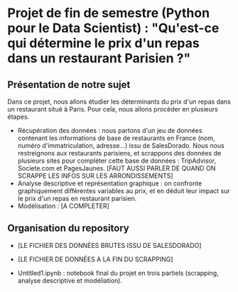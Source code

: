 # Projet de fin de semestre (Python pour le Data Scientist) : "Qu'est-ce qui détermine le prix d'un repas dans un restaurant Parisien ?"

## Présentation de notre sujet

Dans ce projet, nous allons étudier les déterminants du prix d'un repas dans un restaurant situé à Paris. Pour cela, nous allons procéder en plusieurs étapes.

  - Récupération des données : nous partons d'un jeu de données contenant les informations de base de restaurants en France (nom, numéro d'immatriculation, adresse...) issu de SalesDorado. Nous nous restreignons aux restaurants parisiens, et scrappons des données de plusieurs sites pour compléter cette base de données : TripAdvisor, Societe.com et PagesJaunes. [FAUT AUSSI PARLER DE QUAND ON SCRAPPE LES INFOS SUR LES ARRONDISSEMENTS]
  - Analyse descriptive et représentation graphique : on confronte graphiquement différentes variables au prix, et en déduit leur impact sur le prix d'un repas en restaurant parisien. 
  - Modélisation : [A COMPLETER]

## Organisation du repository

- [LE FICHIER DES DONNÉES BRUTES ISSU DE SALESDORADO]

- [LE FICHIER DE DONNÉES A LA FIN DU SCRAPPING]

- Untitled1.ipynb : notebook final du projet en trois partiels (scrapping, analyse descriptive et modéliation).
